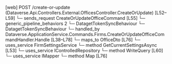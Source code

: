 [web] POST /create-or-update  (Dataverse.Api.Controllers.External.OfficesController.CreateOrUpdate)  [L52–L59]
  └─ sends_request CreateOrUpdateOfficeCommand [L55]
    └─ generic_pipeline_behaviors 2
      └─ DatagetTokenSyncBehaviour
      └─ DatagetTokenSyncBehaviour
    └─ handled_by Dataverse.ApplicationService.Commands.Firms.CreateOrUpdateOfficeCommandHandler.Handle [L38–L78]
      └─ maps_to OfficeDto [L76]
      └─ uses_service FirmSettingsService
        └─ method GetCurrentSettingsAsync [L53]
      └─ uses_service IControlledRepository<Office>
        └─ method WriteQuery [L60]
      └─ uses_service IMapper
        └─ method Map [L76]


